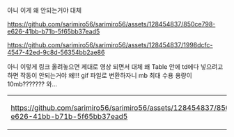 <p>아니 이게 왜 안되는거야 대체</p>


https://github.com/sarimiro56/sarimiro56/assets/128454837/850ce798-e626-41bb-b71b-5f65bb37ead5


https://github.com/sarimiro56/sarimiro56/assets/128454837/1998dcfc-4547-42ed-9c8d-56354bb2ae86

아니 이렇게 링크 올려놓으면 제대로 영상 되면서
대체 왜 Table 안에 td에다 넣으려고 하면 작동이 안되는거야 왜!!!
gif 파일로 변환하자니 mb 최대 수용 용량이 10mb???????
와...
<table>
  <tr>
    <td>
        
  https://github.com/sarimiro56/sarimiro56/assets/128454837/850ce798-e626-41bb-b71b-5f65bb37ead5
    </td>
  </tr>
</table>
